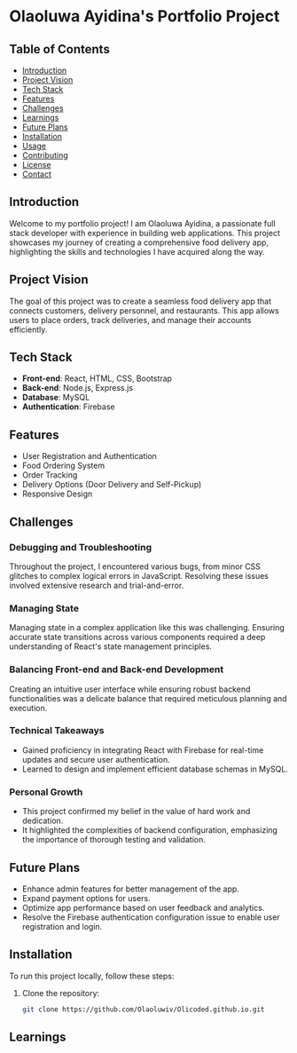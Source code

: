# Olaoluwa Ayidina's Portfolio Project

## Table of Contents
- [Introduction](#introduction)
- [Project Vision](#project-vision)
- [Tech Stack](#tech-stack)
- [Features](#features)
- [Challenges](#challenges)
- [Learnings](#learnings)
- [Future Plans](#future-plans)
- [Installation](#installation)
- [Usage](#usage)
- [Contributing](#contributing)
- [License](#license)
- [Contact](#contact)

## Introduction

Welcome to my portfolio project! I am Olaoluwa Ayidina, a passionate full stack developer with experience in building web applications. This project showcases my journey of creating a comprehensive food delivery app, highlighting the skills and technologies I have acquired along the way.

## Project Vision

The goal of this project was to create a seamless food delivery app that connects customers, delivery personnel, and restaurants. This app allows users to place orders, track deliveries, and manage their accounts efficiently.

## Tech Stack
- **Front-end**: React, HTML, CSS, Bootstrap
- **Back-end**: Node.js, Express.js
- **Database**: MySQL
- **Authentication**: Firebase

## Features

- User Registration and Authentication
- Food Ordering System
- Order Tracking
- Delivery Options (Door Delivery and Self-Pickup)
- Responsive Design

## Challenges

### Debugging and Troubleshooting
Throughout the project, I encountered various bugs, from minor CSS glitches to complex logical errors in JavaScript. Resolving these issues involved extensive research and trial-and-error.

### Managing State
Managing state in a complex application like this was challenging. Ensuring accurate state transitions across various components required a deep understanding of React's state management principles.

### Balancing Front-end and Back-end Development
Creating an intuitive user interface while ensuring robust backend functionalities was a delicate balance that required meticulous planning and execution.
### Technical Takeaways
- Gained proficiency in integrating React with Firebase for real-time updates and secure user authentication.
- Learned to design and implement efficient database schemas in MySQL.

### Personal Growth
- This project confirmed my belief in the value of hard work and dedication.
- It highlighted the complexities of backend configuration, emphasizing the importance of thorough testing and validation.

## Future Plans

- Enhance admin features for better management of the app.
- Expand payment options for users.
- Optimize app performance based on user feedback and analytics.
- Resolve the Firebase authentication configuration issue to enable user registration and login.

## Installation

To run this project locally, follow these steps:

1. Clone the repository:
   ```bash
   git clone https://github.com/Olaoluwiv/Olicoded.github.io.git
## Learnings
